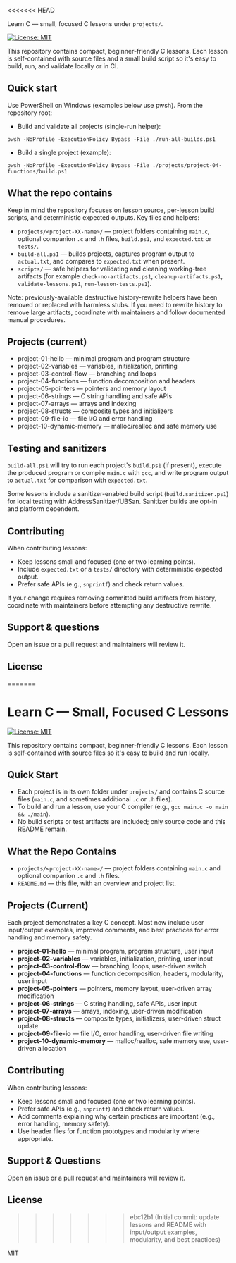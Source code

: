 <<<<<<< HEAD
<!-- Top-level README: brief repo purpose and how to build lessons -->
Learn C — small, focused C lessons under `projects/`.

[![License: MIT](https://img.shields.io/badge/License-MIT-yellow.svg)](LICENSE)

This repository contains compact, beginner-friendly C lessons. Each lesson is self-contained with source files and a small build script so it's easy to build, run, and validate locally or in CI.

Quick start
-----------

Use PowerShell on Windows (examples below use pwsh). From the repository root:

- Build and validate all projects (single-run helper):

```pwsh
pwsh -NoProfile -ExecutionPolicy Bypass -File ./run-all-builds.ps1
```

- Build a single project (example):

```pwsh
pwsh -NoProfile -ExecutionPolicy Bypass -File ./projects/project-04-functions/build.ps1
```

What the repo contains
----------------------

Keep in mind the repository focuses on lesson source, per-lesson build scripts, and deterministic expected outputs. Key files and helpers:

- `projects/<project-XX-name>/` — project folders containing `main.c`, optional companion `.c` and `.h` files, `build.ps1`, and `expected.txt` or `tests/`.
- `build-all.ps1` — builds projects, captures program output to `actual.txt`, and compares to `expected.txt` when present.
- `scripts/` — safe helpers for validating and cleaning working-tree artifacts (for example `check-no-artifacts.ps1`, `cleanup-artifacts.ps1`, `validate-lessons.ps1`, `run-lesson-tests.ps1`).

Note: previously-available destructive history-rewrite helpers have been removed or replaced with harmless stubs. If you need to rewrite history to remove large artifacts, coordinate with maintainers and follow documented manual procedures.

Projects (current)
-----------------
- project-01-hello — minimal program and program structure
- project-02-variables — variables, initialization, printing
- project-03-control-flow — branching and loops
- project-04-functions — function decomposition and headers
- project-05-pointers — pointers and memory layout
- project-06-strings — C string handling and safe APIs
- project-07-arrays — arrays and indexing
- project-08-structs — composite types and initializers
- project-09-file-io — file I/O and error handling
- project-10-dynamic-memory — malloc/realloc and safe memory use

Testing and sanitizers
----------------------

`build-all.ps1` will try to run each project's `build.ps1` (if present), execute the produced program or compile `main.c` with `gcc`, and write program output to `actual.txt` for comparison with `expected.txt`.

Some lessons include a sanitizer-enabled build script (`build.sanitizer.ps1`) for local testing with AddressSanitizer/UBSan. Sanitizer builds are opt-in and platform dependent.

Contributing
------------

When contributing lessons:

- Keep lessons small and focused (one or two learning points).
- Include `expected.txt` or a `tests/` directory with deterministic expected output.
- Prefer safe APIs (e.g., `snprintf`) and check return values.

If your change requires removing committed build artifacts from history, coordinate with maintainers before attempting any destructive rewrite.

Support & questions
-------------------

Open an issue or a pull request and maintainers will review it.

License
-------
=======
# Learn C — Small, Focused C Lessons

[![License: MIT](https://img.shields.io/badge/License-MIT-yellow.svg)](LICENSE)

This repository contains compact, beginner-friendly C lessons. Each lesson is self-contained with source files so it's easy to build and run locally.

## Quick Start

- Each project is in its own folder under `projects/` and contains C source files (`main.c`, and sometimes additional `.c` or `.h` files).
- To build and run a lesson, use your C compiler (e.g., `gcc main.c -o main && ./main`).
- No build scripts or test artifacts are included; only source code and this README remain.

## What the Repo Contains

- `projects/<project-XX-name>/` — project folders containing `main.c` and optional companion `.c` and `.h` files.
- `README.md` — this file, with an overview and project list.

## Projects (Current)

Each project demonstrates a key C concept. Most now include user input/output examples, improved comments, and best practices for error handling and memory safety.

- **project-01-hello** — minimal program, program structure, user input
- **project-02-variables** — variables, initialization, printing, user input
- **project-03-control-flow** — branching, loops, user-driven switch
- **project-04-functions** — function decomposition, headers, modularity, user input
- **project-05-pointers** — pointers, memory layout, user-driven array modification
- **project-06-strings** — C string handling, safe APIs, user input
- **project-07-arrays** — arrays, indexing, user-driven modification
- **project-08-structs** — composite types, initializers, user-driven struct update
- **project-09-file-io** — file I/O, error handling, user-driven file writing
- **project-10-dynamic-memory** — malloc/realloc, safe memory use, user-driven allocation

## Contributing

When contributing lessons:
- Keep lessons small and focused (one or two learning points).
- Prefer safe APIs (e.g., `snprintf`) and check return values.
- Add comments explaining why certain practices are important (e.g., error handling, memory safety).
- Use header files for function prototypes and modularity where appropriate.

## Support & Questions

Open an issue or a pull request and maintainers will review it.

## License
>>>>>>> ebc12b1 (Initial commit: update lessons and README with input/output examples, modularity, and best practices)

MIT
